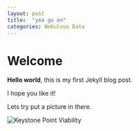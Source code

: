 ```yaml
---
layout: post
title:  "yea go on"
categories: Nebulous Data
---
```


# Welcome

**Hello world**, this is my first Jekyll blog post.

I hope you like it!

Lets try put a picture in there. 

![Keystone Point Viability](/assets/pointEffectivness/Keystone_Destroyer.png)